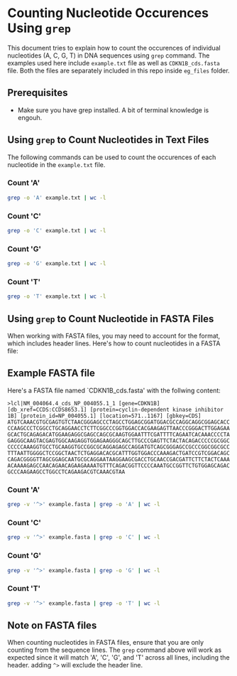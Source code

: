 # Counting Nucleotide Occurences Using `grep`

This document tries to explain how to count the occurences of individual nucleotides (A, C, G, T) in DNA sequences using `grep` command. The examples used here include `example.txt` file as well as `CDKN1B_cds.fasta` file. Both the files are separately included in this repo inside `eg_files` folder.


## Prerequisites

- Make sure you have grep installed. A bit of terminal knowledge is engouh.

## Using `grep` to Count Nucleotides in Text Files

The following commands can be used to count the occurences of each nucleotide in the `example.txt` file.

### Count 'A'

```bash
grep -o 'A' example.txt | wc -l
```

### Count 'C'

```bash
grep -o 'C' example.txt | wc -l
```

### Count 'G'

```bash
grep -o 'G' example.txt | wc -l
```

### Count 'T'

```bash
grep -o 'T' example.txt | wc -l
```

## Using `grep` to Count Nucleotide in FASTA Files

When working with FASTA files, you may need to account for the format, which includes header lines. Here's how to count nucleotides in a FASTA file:

## Example FASTA file

Here's a FASTA file named `CDKN1B_cds.fasta' with the follwing content:

```FASTA
>lcl|NM_004064.4_cds_NP_004055.1_1 [gene=CDKN1B] [db_xref=CCDS:CCDS8653.1] [protein=cyclin-dependent kinase inhibitor 1B] [protein_id=NP_004055.1] [location=571..1167] [gbkey=CDS]
ATGTCAAACGTGCGAGTGTCTAACGGGAGCCCTAGCCTGGAGCGGATGGACGCCAGGCAGGCGGAGCACC
CCAAGCCCTCGGCCTGCAGGAACCTCTTCGGCCCGGTGGACCACGAAGAGTTAACCCGGGACTTGGAGAA
GCACTGCAGAGACATGGAAGAGGCGAGCCAGCGCAAGTGGAATTTCGATTTTCAGAATCACAAACCCCTA
GAGGGCAAGTACGAGTGGCAAGAGGTGGAGAAGGGCAGCTTGCCCGAGTTCTACTACAGACCCCCGCGGC
CCCCCAAAGGTGCCTGCAAGGTGCCGGCGCAGGAGAGCCAGGATGTCAGCGGGAGCCGCCCGGCGGCGCC
TTTAATTGGGGCTCCGGCTAACTCTGAGGACACGCATTTGGTGGACCCAAAGACTGATCCGTCGGACAGC
CAGACGGGGTTAGCGGAGCAATGCGCAGGAATAAGGAAGCGACCTGCAACCGACGATTCTTCTACTCAAA
ACAAAAGAGCCAACAGAACAGAAGAAAATGTTTCAGACGGTTCCCCAAATGCCGGTTCTGTGGAGCAGAC
GCCCAAGAAGCCTGGCCTCAGAAGACGTCAAACGTAA
```

### Count 'A'

```bash
grep -v '^>' example.fasta | grep -o 'A' | wc -l
```

### Count 'C'

```bash
grep -v '^>' example.fasta | grep -o 'C' | wc -l
```

### Count 'G'

```bash
grep -v '^>' example.fasta | grep -o 'G' | wc -l
```

### Count 'T'

```bash
grep -v '^>' example.fasta | grep -o 'T' | wc -l
```


## Note on FASTA files

When counting nucleotides in FASTA files, ensure that you are only counting from the sequence lines. The `grep` command above will work as expected since it will match 'A', 'C', 'G', and 'T' across all lines, including the header. adding `^>` will exclude the header line.